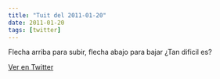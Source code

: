 ```yaml
---
title: "Tuit del 2011-01-20"
date: 2011-01-20
tags: [twitter]
---
```


Flecha arriba para subir, flecha abajo para bajar ¿Tan dificil es?



[Ver en Twitter](https://twitter.com/i/web/status/28051051261198336)
